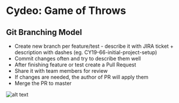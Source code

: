 # Cydeo: Game of Throws

## Git Branching Model
* Create new branch per feature/test - describe it with JIRA ticket + description with dashes (eg. CY19-66-initial-project-setup)
* Commit changes often and try to describe them well
* After finishing feature or test create a Pull Request
* Share it with team members for review
* If changes are needed, the author of PR will apply them
* Merge the PR to master

![alt text](https://www.sportsgamblingpodcast.com/wp-content/uploads/2018/09/game-of-throws.jpg)
